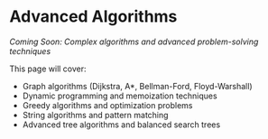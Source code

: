 # Advanced Algorithms

*Coming Soon: Complex algorithms and advanced problem-solving techniques*

This page will cover:
- Graph algorithms (Dijkstra, A*, Bellman-Ford, Floyd-Warshall)
- Dynamic programming and memoization techniques
- Greedy algorithms and optimization problems
- String algorithms and pattern matching
- Advanced tree algorithms and balanced search trees